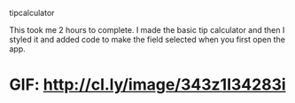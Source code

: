 tipcalculator


This took me 2 hours to complete. I made the basic tip calculator and then I styled it and added code to make the field selected when you first open the app. 

GIF: http://cl.ly/image/343z1I34283i
=============
